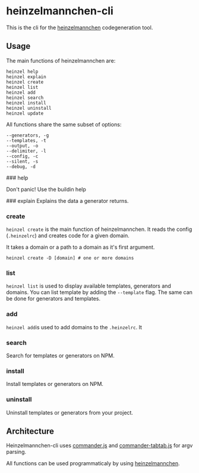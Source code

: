heinzelmannchen-cli
===================

This is the cli for the [heinzelmannchen](https://github.com/heinzelmannchen/heinzelmannchen) codegeneration tool.

Usage
-----

The main functions of heinzelmannchen are:
```shell
heinzel help
heinzel explain
heinzel create
heinzel list
heinzel add
heinzel search
heinzel install
heinzel uninstall
heinzel update
```

All functions share the same subset of options:
```shell
--generators, -g
--templates, -t
--output, -o
--delimiter, -l
--config, -c
--silent, -s
--debug, -d
```

### help

Don't panic! Use the buildin help

### explain
Explains the data a generator returns.

### create

`heinzel create` is the main function of heinzelmannchen.
It reads the config (`.heinzelrc`) and creates code for a given domain.

It takes a domain or a path to a domain as it's first argument.

```shell
heinzel create -D [domain] # one or more domains
```

### list
`heinzel list` is used to display available templates, generators and domains.
You can list template by adding the `--template` flag. The same can be done for generators and templates.

### add
`heinzel add`is used to add domains to the `.heinzelrc`.
It

### search

Search for templates or generators on NPM.

### install

Install templates or generators on NPM.

### uninstall

Uninstall templates or generators from your project.

Architecture
------------

Heinzelmannchen-cli uses [commander.js](https://github.com/visionmedia/commander.js) and [commander-tabtab.js](https://github.com/bencevans/commander-tabtab.js)
for argv parsing.

All functions can be used programmaticaly by using [heinzelmannchen](https://github.com/heinzelmannchen/heinzelmannchen).
